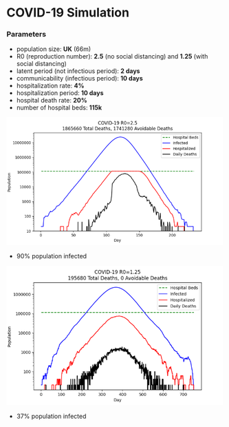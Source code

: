 # COVID-19 Simulation

### Parameters
- population size: **UK** (66m)
- R0 (reproduction number): **2.5** (no social distancing) and **1.25** (with social distancing)
- latent period (not infectious period): **2 days**
- communicability (infectious period): **10 days**
- hospitalization rate: **4%**
- hospitalization period: **10 days**
- hospital death rate: **20%**
- number of hospital beds: **115k**

![R0=2.5](covid-19_r0-2.5.png)
- 90% population infected

![R0=1.25](covid-19_r0-1.25.png)
- 37% population infected
